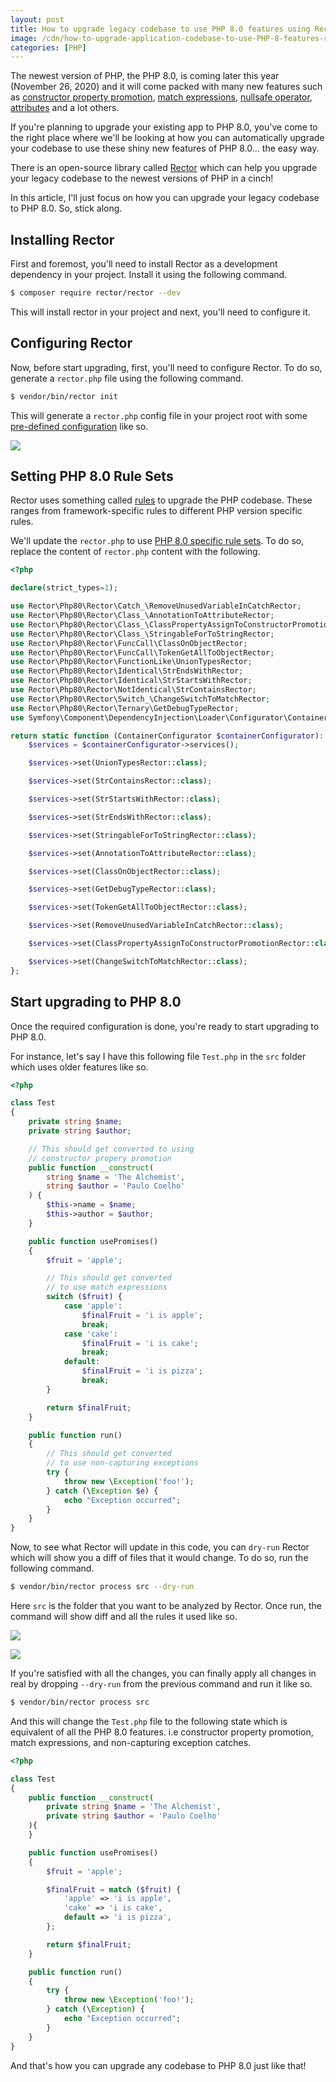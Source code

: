```yaml
---
layout: post
title: How to upgrade legacy codebase to use PHP 8.0 features using Rector
image: /cdn/how-to-upgrade-application-codebase-to-use-PHP-8-features-rector.png
categories: [PHP]
---
```


The newest version of PHP, the PHP 8.0, is coming later this year (November 26, 2020) and it will come packed with many new features such as [constructor property promotion](/constructor-property-promotion-php8/), [match expressions](/match-expression-alternative-switch-statement-php8/), [nullsafe operator](/nullsafe-operator-php/), [attributes](/how-to-use-php-80-attributes/) and a lot others.

If you're planning to upgrade your existing app to PHP 8.0, you've come to the right place where we'll be looking at how you can automatically upgrade your codebase to use these shiny new features of PHP 8.0... the easy way.

There is an open-source library called [Rector](https://github.com/rectorphp/rector) which can help you upgrade your legacy codebase to the newest versions of PHP in a cinch!

In this article, I'll just focus on how you can upgrade your legacy codebase to PHP 8.0. So, stick along.

## Installing Rector

First and foremost, you'll need to install Rector as a development dependency in your project. Install it using the following command.

```bash
$ composer require rector/rector --dev
```

This will install rector in your project and next, you'll need to configure it.

## Configuring Rector

Now, before start upgrading, first, you'll need to configure Rector. To do so, generate a `rector.php` file using the following command.

```bash
$ vendor/bin/rector init
```

This will generate a `rector.php` config file in your project root with some [pre-defined configuration](https://github.com/rectorphp/rector#running-rector) like so.

![](/images/rector-init.png)

## Setting PHP 8.0 Rule Sets

Rector uses something called [rules](https://github.com/rectorphp/rector/blob/master/docs/rector_rules_overview.md) to upgrade the PHP codebase. These ranges from framework-specific rules to different PHP version specific rules.

We'll update the `rector.php` to use [PHP 8.0 specific rule sets](https://github.com/rectorphp/rector/blob/master/config/set/php80.php). To do so, replace the content of `rector.php` content with the following.

```php
<?php

declare(strict_types=1);

use Rector\Php80\Rector\Catch_\RemoveUnusedVariableInCatchRector;
use Rector\Php80\Rector\Class_\AnnotationToAttributeRector;
use Rector\Php80\Rector\Class_\ClassPropertyAssignToConstructorPromotionRector;
use Rector\Php80\Rector\Class_\StringableForToStringRector;
use Rector\Php80\Rector\FuncCall\ClassOnObjectRector;
use Rector\Php80\Rector\FuncCall\TokenGetAllToObjectRector;
use Rector\Php80\Rector\FunctionLike\UnionTypesRector;
use Rector\Php80\Rector\Identical\StrEndsWithRector;
use Rector\Php80\Rector\Identical\StrStartsWithRector;
use Rector\Php80\Rector\NotIdentical\StrContainsRector;
use Rector\Php80\Rector\Switch_\ChangeSwitchToMatchRector;
use Rector\Php80\Rector\Ternary\GetDebugTypeRector;
use Symfony\Component\DependencyInjection\Loader\Configurator\ContainerConfigurator;

return static function (ContainerConfigurator $containerConfigurator): void {
    $services = $containerConfigurator->services();

    $services->set(UnionTypesRector::class);

    $services->set(StrContainsRector::class);

    $services->set(StrStartsWithRector::class);

    $services->set(StrEndsWithRector::class);

    $services->set(StringableForToStringRector::class);

    $services->set(AnnotationToAttributeRector::class);

    $services->set(ClassOnObjectRector::class);

    $services->set(GetDebugTypeRector::class);

    $services->set(TokenGetAllToObjectRector::class);

    $services->set(RemoveUnusedVariableInCatchRector::class);

    $services->set(ClassPropertyAssignToConstructorPromotionRector::class);

    $services->set(ChangeSwitchToMatchRector::class);
};
```

## Start upgrading to PHP 8.0

Once the required configuration is done, you're ready to start upgrading to PHP 8.0. 

For instance, let's say I have this following file `Test.php` in the `src` folder which uses older features like so.

```php
<?php

class Test
{
    private string $name;
    private string $author;

    // This should get converted to using
    // constructor propery promotion
    public function __construct(
        string $name = 'The Alchemist', 
        string $author = 'Paulo Coelho'
    ) {
        $this->name = $name;
        $this->author = $author;
    }

    public function usePromises()
    {
        $fruit = 'apple';

        // This should get converted
        // to use match expressions
        switch ($fruit) {
            case 'apple':
                $finalFruit = 'i is apple';
                break;
            case 'cake':
                $finalFruit = 'i is cake';
                break;
            default:
                $finalFruit = 'i is pizza';
                break;
        }

        return $finalFruit;
    }

    public function run()
    {
        // This should get converted 
        // to use non-capturing exceptions
        try {
            throw new \Exception('foo!');
        } catch (\Exception $e) {
            echo "Exception occurred";
        } 
    }
}
```

Now, to see what Rector will update in this code, you can `dry-run` Rector which will show you a diff of files that it would change. To do so, run the following command.

```bash
$ vendor/bin/rector process src --dry-run
```

Here `src` is the folder that you want to be analyzed by Rector. Once run, the command will show diff and all the rules it used like so.

![](/images/rector-dry-run.png)

![](/images/rector-applied-rules.png)

If you're satisfied with all the changes, you can finally apply all changes in real by dropping `--dry-run` from the previous command and run it like so.

```bash
$ vendor/bin/rector process src
```

And this will change the `Test.php` file to the following state which is equivalent of all the PHP 8.0 features. i.e constructor property promotion, match expressions, and non-capturing exception catches.

```php
<?php

class Test
{
    public function __construct(
        private string $name = 'The Alchemist', 
        private string $author = 'Paulo Coelho'
    ){
    }

    public function usePromises()
    {
        $fruit = 'apple';

        $finalFruit = match ($fruit) {
            'apple' => 'i is apple',
            'cake' => 'i is cake',
            default => 'i is pizza',
        };

        return $finalFruit;
    }

    public function run()
    {
        try {
            throw new \Exception('foo!');
        } catch (\Exception) {
            echo "Exception occurred";
        } 
    }
}
```

And that's how you can upgrade any codebase to PHP 8.0 just like that!

